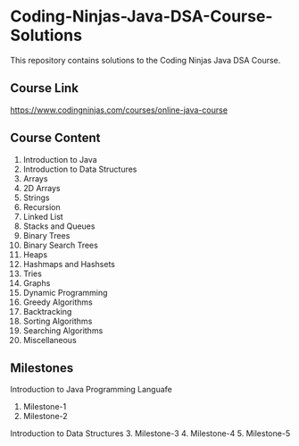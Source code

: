 # Coding-Ninjas-Java-DSA-Course-Solutions

This repository contains solutions to the Coding Ninjas Java DSA Course.

## Course Link
https://www.codingninjas.com/courses/online-java-course

## Course Content
1. Introduction to Java
2. Introduction to Data Structures
3. Arrays
4. 2D Arrays
5. Strings
6. Recursion
7. Linked List
8. Stacks and Queues
9. Binary Trees
10. Binary Search Trees
11. Heaps
12. Hashmaps and Hashsets
13. Tries
14. Graphs
15. Dynamic Programming
16. Greedy Algorithms
17. Backtracking
18. Sorting Algorithms
19. Searching Algorithms
20. Miscellaneous

## Milestones

Introduction to Java Programming Languafe
1. Milestone-1
2. Milestone-2

Introduction to Data Structures
3. Milestone-3
4. Milestone-4
5. Milestone-5
